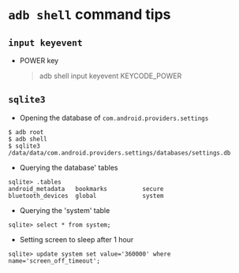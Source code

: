 # `adb shell` command tips

## `input keyevent`

* POWER key

   > adb shell input keyevent KEYCODE_POWER

## `sqlite3`

* Opening the database of `com.android.providers.settings`

```
$ adb root
$ adb shell 
$ sqlite3 /data/data/com.android.providers.settings/databases/settings.db
```

* Querying the database' tables
```
sqlite> .tables
android_metadata   bookmarks          secure
bluetooth_devices  global             system
```

* Querying the 'system' table  
```
sqlite> select * from system;
```

* Setting screen to sleep after 1 hour
```
sqlite> update system set value='360000' where name='screen_off_timeout';

```
